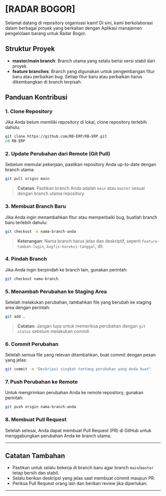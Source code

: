 # [RADAR BOGOR]

Selamat datang di repository organisasi kami! Di sini, kami berkolaborasi dalam berbagai proyek yang berkaitan dengan Aplikasi manajemen pengelolaan barang untuk Radar Bogor.

## Struktur Proyek

- **master/main branch**: Branch utama yang selalu berisi versi stabil dari proyek.
- **feature branches**: Branch yang digunakan untuk pengembangan fitur baru atau perbaikan bug. Setiap fitur baru atau perbaikan harus dikembangkan di branch terpisah.

## Panduan Kontribusi

### 1. Clone Repository

Jika Anda belum memiliki repository di lokal, clone repository terlebih dahulu:

```bash
git clone https://github.com/RB-ERP/RB-ERP.git
cd RB-ERP
```

### 2. Update Perubahan dari Remote (Git Pull)

Sebelum memulai pekerjaan, pastikan repository Anda up-to-date dengan branch utama:

```bash
git pull origin main
```

> **Catatan**: Pastikan branch Anda adalah `main` atau `master` sesuai dengan branch utama repository.

### 3. Membuat Branch Baru

Jika Anda ingin menambahkan fitur atau memperbaiki bug, buatlah branch baru terlebih dahulu:

```bash
git checkout -b nama-branch-anda
```

> **Keterangan**: Nama branch harus jelas dan deskriptif, seperti `feature-tambah-login`, `bugfix-koreksi-tanggal`, dll.

### 4. Pindah Branch

Jika Anda ingin berpindah ke branch lain, gunakan perintah:

```bash
git checkout nama-branch
```

### 5. Menambah Perubahan ke Staging Area

Setelah melakukan perubahan, tambahkan file yang berubah ke staging area dengan perintah:

```bash
git add .
```

> **Catatan**: Jangan lupa untuk memeriksa perubahan dengan `git status` sebelum melakukan commit.

### 6. Commit Perubahan

Setelah semua file yang relevan ditambahkan, buat commit dengan pesan yang jelas:

```bash
git commit -m "Deskripsi singkat tentang perubahan yang Anda buat"
```

### 7. Push Perubahan ke Remote

Untuk mengirimkan perubahan Anda ke remote repository, gunakan perintah:

```bash
git push origin nama-branch-anda
```

### 8. Membuat Pull Request

Setelah selesai, Anda dapat membuat Pull Request (PR) di GitHub untuk menggabungkan perubahan Anda ke branch utama.

---

## Catatan Tambahan

- Pastikan untuk selalu bekerja di branch baru agar branch `main`/`master` tetap bersih dan stabil.
- Selalu berikan deskripsi yang jelas saat membuat commit maupun PR.
- Periksa Pull Request orang lain dan berikan review jika diperlukan.

---
